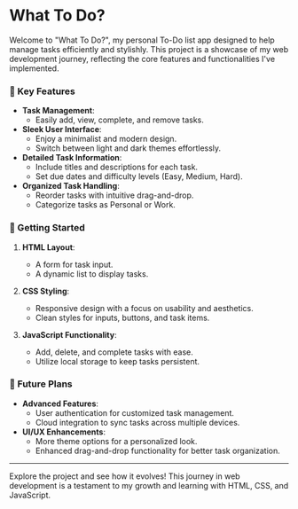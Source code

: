 # What To Do?

Welcome to "What To Do?", my personal To-Do list app designed to help manage tasks efficiently and stylishly. This project is a showcase of my web development journey, reflecting the core features and functionalities I've implemented.

### 🎯 Key Features

- **Task Management**: 
  - Easily add, view, complete, and remove tasks.
- **Sleek User Interface**:
  - Enjoy a minimalist and modern design.
  - Switch between light and dark themes effortlessly.
- **Detailed Task Information**:
  - Include titles and descriptions for each task.
  - Set due dates and difficulty levels (Easy, Medium, Hard).
- **Organized Task Handling**:
  - Reorder tasks with intuitive drag-and-drop.
  - Categorize tasks as Personal or Work.

### 🚀 Getting Started

1. **HTML Layout**:
   - A form for task input.
   - A dynamic list to display tasks.

2. **CSS Styling**:
   - Responsive design with a focus on usability and aesthetics.
   - Clean styles for inputs, buttons, and task items.

3. **JavaScript Functionality**:
   - Add, delete, and complete tasks with ease.
   - Utilize local storage to keep tasks persistent.

### 🔮 Future Plans

- **Advanced Features**:
  - User authentication for customized task management.
  - Cloud integration to sync tasks across multiple devices.
- **UI/UX Enhancements**:
  - More theme options for a personalized look.
  - Enhanced drag-and-drop functionality for better task organization.

---

Explore the project and see how it evolves! This journey in web development is a testament to my growth and learning with HTML, CSS, and JavaScript.

